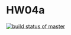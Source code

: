 # HW04a

[![build status of master](https://app.travis-ci.com/JDPablo/HW04a.svg?branch=main)](https://travis-ci.org/JDPablo/HW04a)
